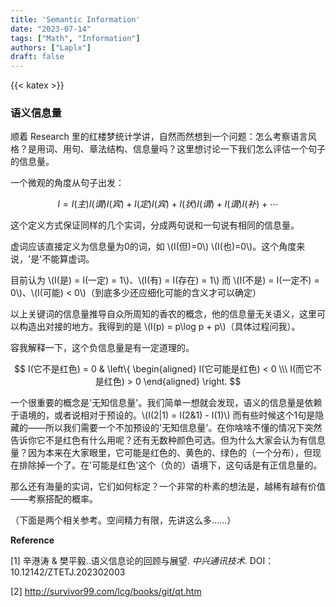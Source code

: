 ```yaml
---
title: 'Semantic Information'
date: "2023-07-14"
tags: ["Math", "Information"]
authors: ["Laplx"]
draft: false
---
```

{{< katex >}}
### 语义信息量

顺着 Research 里的红楼梦统计学讲，自然而然想到一个问题：怎么考察语言风格？是用词、用句、章法结构、信息量吗？这里想讨论一下我们怎么评估一个句子的信息量。

一个微观的角度从句子出发：

$$
I = I(主) I(谓) I(宾) + I(定) I(宾) + I(状) I(谓) + I(谓) I(补) + \cdots
$$

这个定义方式保证同样的几个实词，分成两句说和一句说有相同的信息量。

虚词应该直接定义为信息量为0的词，如 \\(I(但)=0\\) \\(I(也)=0\\)。这个角度来说，'是'不能算虚词。

目前认为 \\(I(是) = I(一定) = 1\\)、\\(I(有) = I(存在) = 1\\) 而 \\(I(不是) =  I(一定不) = 0\\)、\\(I(可能) < 0\\)（到底多少还应细化可能的含义才可以确定）

以上关键词的信息量推导自众所周知的香农的概念，他的信息量无关语义，这里可以构造出对接的地方。我得到的是 \\(I(p) = p\log p + p\\)（具体过程问我）。

容我解释一下，这个负信息量是有一定道理的。

$$ I(它不是红色) = 0 & \left\{
\begin{aligned}
I(它可能是红色) < 0 \\\
I(而它不是红色) > 0
\end{aligned}
\right.
$$

一个很重要的概念是'无知信息量'。我们简单一想就会发现，语义的信息量是依赖于语境的，或者说相对于预设的。\\(I(2|1) = I(2\&1) - I(1)\\) 而有些时候这个1句是隐藏的——所以我们需要一个不加预设的'无知信息量'。在你啥啥不懂的情况下突然告诉你它不是红色有什么用呢？还有无数种颜色可选。但为什么大家会认为有信息量？因为本来在大家眼里，它可能是红色的、黄色的、绿色的（一个分布），但现在排除掉一个了。在'可能是红色'这个（负的）语境下，这句话是有正信息量的。

那么还有海量的实词，它们如何标定？一个非常的朴素的想法是，越稀有越有价值——考察搭配的概率。

（下面是两个相关参考。空间精力有限，先讲这么多……）

**Reference**

[1] 辛港涛 & 樊平毅..语义信息论的回顾与展望. *中兴通讯技术*. DOI：10.12142/ZTETJ.202302003

[2] http://survivor99.com/lcg/books/git/qt.htm
